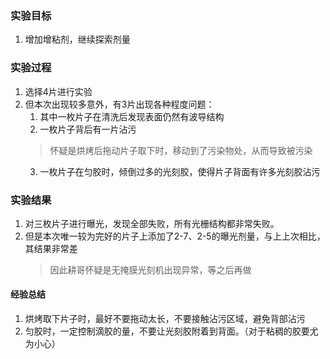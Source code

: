 ### 实验目标
1. 增加增粘剂，继续探索剂量

### 实验过程
1. 选择4片进行实验
2. 但本次出现较多意外，有3片出现各种程度问题：
   1. 其中一枚片子在清洗后发现表面仍然有波导结构
   2. 一枚片子背后有一片沾污
    > 怀疑是烘烤后拖动片子取下时，移动到了污染物处，从而导致被污染
    3. 一枚片子在匀胶时，倾倒过多的光刻胶，使得片子背面有许多光刻胶沾污

### 实验结果
1. 对三枚片子进行曝光，发现全部失败，所有光栅结构都非常失败。
2. 但是本次唯一较为完好的片子上添加了2-7、2-5的曝光剂量，与上上次相比，其结果非常差
   > 因此耕哥怀疑是无掩膜光刻机出现异常，等之后再做

#### 经验总结
1. 烘烤取下片子时，最好不要拖动太长，不要接触沾污区域，避免背部沾污
2. 匀胶时，一定控制滴胶的量，不要让光刻胶附着到背面。（对于粘稠的胶要尤为小心）
